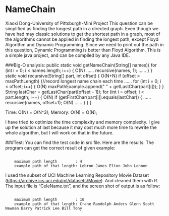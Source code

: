 # NameChain
Xiaoxi Dong-University of Pittsburgh-Mini Project
This question can be simplified as finding the longest path in a directed graph. Even though we have had may classic solutions to get the shortest path in a graph, most of the algorithms cannot be applied in finding the longest path, except Floyd Algorithm and Dynamic Programming. Since we need to print out the path in this question, Dynamic Programming is better than Floyd Algorithm.
This is a simple java project, and can be compiled by any Java IDE.

###Big-O analysis: 
public static void getNameChain(String[] names){
	 for (int i = 0; i < names.length; i++) {	         O(N)
            ……
        recursive(names, 1);
            ……
       }
}
static void recursive(String[] part, int offset) {		O(N+N)
    if (offset > maxPathLength) {//record longest name chain each time
        ……
        for (int i = 0; i < offset; i++) {				O(N)
            maxPathExample.append(" " + getLastChar(part[i]));
        }
    }
    String lastChar = getLastChar(part[offset - 1]);
    for (int i = offset; i < part.length; i++) {			O(N)
        if (getFirstChar(part[i]).equals(lastChar)) {
        ……
            recursive(names, offset+1);				O(N)
        ……
        }
    }
}

Time: O(N) = O(N^3);
Memory: O(N) = O(N);

I have tried to optimize the time complexity and memory complexity. I give up the solution at last because it may cost much more time to rewrite the whole algorithm, but I will work on that in the future.

###Test:
You can find the test code in src file.
Here are the results.
The program can get the correct result of given example:

<code>
    maximum path length        : 4
    example path of that length: Lebron James Elton John Lennon</code>

I used the subset of UCI Machine Learning Repository Movie Dataset (https://archive.ics.uci.edu/ml/datasets/Movie). And cleaned them with R. The input file is “CeleName.txt”, and the screen shot of output is as follow:

<code>
    maximum path length        : 10
    example path of that length: Crane Randolph Anders Glenn Scott Newman Barry Patrick Lee Bill Tony</code>
